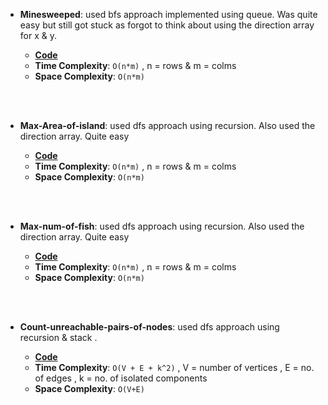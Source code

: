 - **Minesweeped**: used bfs approach implemented using queue. Was quite easy but still got stuck as forgot to think about using the direction array for x & y.

  - **[Code](./Minesweeped.cpp)**  
  - **Time Complexity**: `O(n*m)`  , n = rows & m = colms
  - **Space Complexity**: `O(n*m)`

<br><br>

- **Max-Area-of-island**: used dfs approach using recursion. Also used the direction array. Quite easy

  - **[Code](./Max-Area-of-island.cpp)**  
  - **Time Complexity**: `O(n*m)`  , n = rows & m = colms
  - **Space Complexity**: `O(n*m)`

<br><br>
- **Max-num-of-fish**: used dfs approach using recursion. Also used the direction array. Quite easy

  - **[Code](./Max-num-of-fish.cpp)**  
  - **Time Complexity**: `O(n*m)`  , n = rows & m = colms
  - **Space Complexity**: `O(n*m)`

<br><br>
- **Count-unreachable-pairs-of-nodes**: used dfs approach using recursion & stack . 

  - **[Code](./count-unreachable-pairs-of-nodes-in-an-undirected-graph.cpp)**  
  - **Time Complexity**: `O(V + E + k^2)`  , V = number of vertices , E = no. of edges , k = no. of isolated components
  - **Space Complexity**: `O(V+E)`


